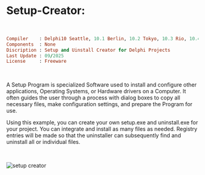 # Setup-Creator:

</br>

```ruby
Compiler    : Delphi10 Seattle, 10.1 Berlin, 10.2 Tokyo, 10.3 Rio, 10.4 Sydney, 11 Alexandria, 12 Athens
Components  : None
Discription : Setup and Uinstall Creator for Delphi Projects
Last Update : 09/2025
License     : Freeware
```

</br>

A Setup Program is specialized Software used to install and configure other applications, Operating Systems, or Hardware drivers on a Computer. It often guides the user through a process with dialog boxes to copy all necessary files, make configuration settings, and prepare the Program for use.

Using this example, you can create your own setup.exe and uninstall.exe for your project. You can integrate and install as many files as needed. Registry entries will be made so that the uninstaller can subsequently find and uninstall all or individual files.

</br>

![setup creator](https://github.com/user-attachments/assets/a5a55469-b80a-4291-bed5-f997d8cc0ea7)

</br>
